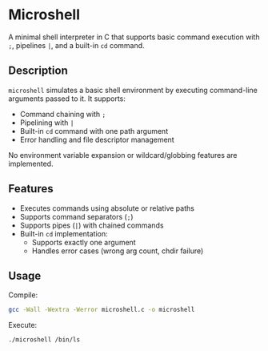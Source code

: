 # Microshell

A minimal shell interpreter in C that supports basic command execution with `;`, pipelines `|`, and a built-in `cd` command.

## Description

`microshell` simulates a basic shell environment by executing command-line arguments passed to it. It supports:

- Command chaining with `;`
- Pipelining with `|`
- Built-in `cd` command with one path argument
- Error handling and file descriptor management

No environment variable expansion or wildcard/globbing features are implemented.

## Features

- Executes commands using absolute or relative paths
- Supports command separators (`;`)
- Supports pipes (`|`) with chained commands
- Built-in `cd` implementation:
  - Supports exactly one argument
  - Handles error cases (wrong arg count, chdir failure)

## Usage

Compile:

```bash
gcc -Wall -Wextra -Werror microshell.c -o microshell
```
Execute:
```bash
./microshell /bin/ls
```
